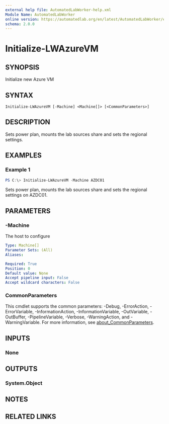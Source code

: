 ```yaml
---
external help file: AutomatedLabWorker-help.xml
Module Name: AutomatedLabWorker
online version: https://automatedlab.org/en/latest/AutomatedLabWorker/en-us/Initialize-LWAzureVM
schema: 2.0.0
---
```


# Initialize-LWAzureVM

## SYNOPSIS
Initialize new Azure VM

## SYNTAX

```
Initialize-LWAzureVM [-Machine] <Machine[]> [<CommonParameters>]
```

## DESCRIPTION
Sets power plan, mounts the lab sources share and sets the regional settings.

## EXAMPLES

### Example 1
```powershell
PS C:\> Initialize-LWAzureVM -Machine AZDC01
```

Sets power plan, mounts the lab sources share and sets the regional settings on AZDC01.

## PARAMETERS

### -Machine
The host to configure

```yaml
Type: Machine[]
Parameter Sets: (All)
Aliases:

Required: True
Position: 0
Default value: None
Accept pipeline input: False
Accept wildcard characters: False
```

### CommonParameters
This cmdlet supports the common parameters: -Debug, -ErrorAction, -ErrorVariable, -InformationAction, -InformationVariable, -OutVariable, -OutBuffer, -PipelineVariable, -Verbose, -WarningAction, and -WarningVariable. For more information, see [about_CommonParameters](http://go.microsoft.com/fwlink/?LinkID=113216).

## INPUTS

### None
## OUTPUTS

### System.Object
## NOTES

## RELATED LINKS

